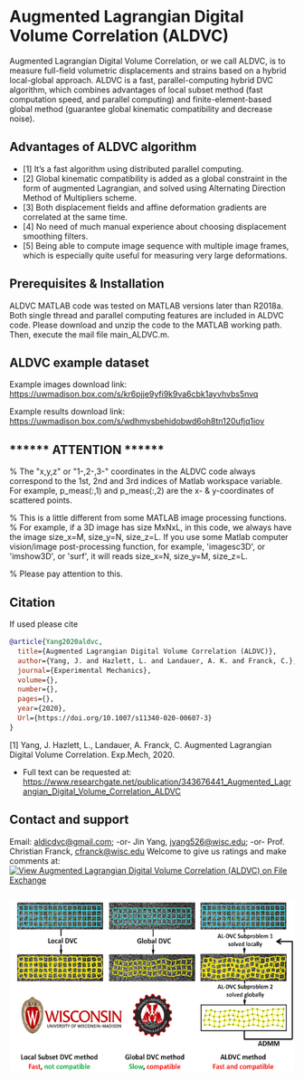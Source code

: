 # Augmented Lagrangian Digital Volume Correlation (ALDVC)
Augmented Lagrangian Digital Volume Correlation, or we call ALDVC, is to measure full-field volumetric displacements and strains based on a hybrid local-global approach.
ALDVC is a fast, parallel-computing hybrid DVC algorithm, which combines advantages of local subset method (fast computation speed, and parallel computing) and finite-element-based global method (guarantee global kinematic compatibility and decrease noise).  

## Advantages of ALDVC algorithm
* [1] It’s a fast algorithm using distributed parallel computing.  
* [2]	Global kinematic compatibility is added as a global constraint in the form of augmented Lagrangian, and solved using Alternating Direction Method of Multipliers scheme.
* [3]	Both displacement fields and affine deformation gradients are correlated at the same time.
* [4]	No need of much manual experience about choosing displacement smoothing filters.
* [5]	Being able to compute image sequence with multiple image frames, which is especially quite useful for measuring very large deformations.

## Prerequisites & Installation
ALDVC MATLAB code was tested on MATLAB versions later than R2018a. Both single thread and parallel computing features are included in ALDVC code. Please download and unzip the code to the MATLAB working path. Then, execute the mail file main_ALDVC.m.

## ALDVC example dataset
Example images download link: 
https://uwmadison.box.com/s/kr6pjje9yfi9k9va6cbk1ayvhvbs5nvq <p>
Example results download link: 
https://uwmadison.box.com/s/wdhmysbehidobwd6oh8tn120ufjq1iov
 
## ****** ATTENTION ******  
% The "x,y,z" or "1-,2-,3-" coordinates in the ALDVC code always correspond to the 1st, 2nd and 3rd indices of Matlab workspace variable. For example, p_meas(:,1) and p_meas(:,2) are the x- & y-coordinates of scattered points.  
 
% This is a little different from some MATLAB image processing functions. 
% For example, if a 3D image has size MxNxL, in this code, we always have the image size_x=M, size_y=N, size_z=L. If you use some Matlab computer vision/image post-processing function, for example, 'imagesc3D', or 'imshow3D', or 'surf', it will reads size_x=N, size_y=M, size_z=L. 
 
% Please pay attention to this.  

## Citation
If used please cite
```bibtex
@article{Yang2020aldvc,
  title={Augmented Lagrangian Digital Volume Correlation (ALDVC)},
  author={Yang, J. and Hazlett, L. and Landauer, A. K. and Franck, C.},
  journal={Experimental Mechanics},
  volume={},
  number={},
  pages={},
  year={2020},
  Url={https://doi.org/10.1007/s11340-020-00607-3}
}
```
 
[1] Yang, J. Hazlett, L., Landauer, A. Franck, C. Augmented Lagrangian Digital Volume Correlation. Exp.Mech, 2020.  
* Full text can be requested at: https://www.researchgate.net/publication/343676441_Augmented_Lagrangian_Digital_Volume_Correlation_ALDVC

## Contact and support
Email: aldicdvc@gmail.com;  -or- Jin Yang, jyang526@wisc.edu; -or- Prof. Christian Franck, cfranck@wisc.edu
Welcome to give us ratings and make comments at: [![View Augmented Lagrangian Digital Volume Correlation (ALDVC) on File Exchange](https://www.mathworks.com/matlabcentral/images/matlab-file-exchange.svg)](https://www.mathworks.com/matlabcentral/fileexchange/77019-augmented-lagrangian-digital-volume-correlation-aldvc)


##

 
<p align="center">
  <img width="538" height="301" src="https://github.com/FranckLab/ALDVC/blob/master/aldvc_logo.png">
</p>



